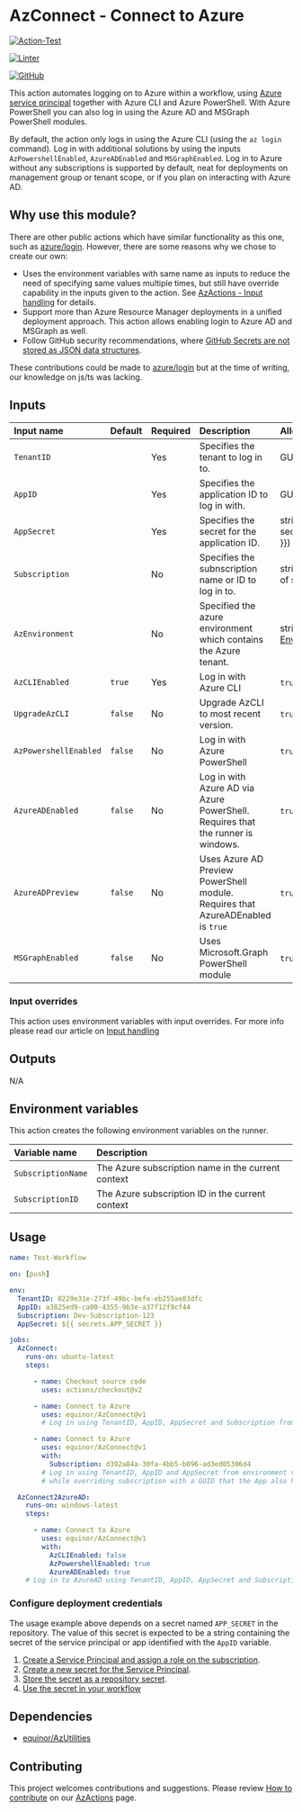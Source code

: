 # AzConnect - Connect to Azure

[![Action-Test](https://github.com/equinor/AzConnect/actions/workflows/Action-Test.yml/badge.svg)](https://github.com/equinor/AzConnect/actions/workflows/Action-Test.yml)

[![Linter](https://github.com/equinor/AzConnect/workflows/Linter/badge.svg)](https://github.com/equinor/AzConnect/actions/workflows/Linter.yml)

[![GitHub](https://img.shields.io/github/license/equinor/AzConnect)](LICENSE)

This action automates logging on to Azure within a workflow, using [Azure service principal](https://docs.microsoft.com/azure/active-directory/develop/app-objects-and-service-principals)
together with Azure CLI and Azure PowerShell. With Azure PowerShell you can also log in using the Azure AD and MSGraph PowerShell modules.

By default, the action only logs in using the Azure CLI (using the `az login` command).
Log in with additional solutions by using the inputs `AzPowershellEnabled`, `AzureADEnabled` and `MSGraphEnabled`.
Log in to Azure without any subscriptions is supported by default, neat for deployments on management group or tenant scope, or if you plan on interacting with Azure AD.

## Why use this module?

There are other public actions which have similar functionality as this one, such as [azure/login](https://github.com/azure/login).
However, there are some reasons why we chose to create our own:

- Uses the environment variables with same name as inputs to reduce the need of specifying same values multiple times, but still have override capability in the inputs given to the action.
  See [AzActions - Input handling](https://github.com/equinor/AzActions#input-handling) for details.
- Support more than Azure Resource Manager deployments in a unified deployment approach. This action allows enabling login to Azure AD and MSGraph as well.
- Follow GitHub security recommendations, where [GitHub Secrets are not stored as JSON data structures](https://docs.github.com/en/actions/reference/encrypted-secrets#naming-your-secrets).

These contributions could be made to [azure/login](https://github.com/azure/login) but at the time of writing, our knowledge on js/ts was lacking.

## Inputs

| Input name            | Default | Required | Description                                                                     | Allowed values                                                                                   |
| :-------------------- | :------ | :------- | :------------------------------------------------------------------------------ | :----------------------------------------------------------------------------------------------- |
| `TenantID`            |         | Yes      | Specifies the tenant to log in to.                                              | GUID                                                                                             |
| `AppID`               |         | Yes      | Specifies the application ID to log in with.                                    | GUID                                                                                             |
| `AppSecret`           |         | Yes      | Specifies the secret for the application ID.                                    | string (use ${{ secrets.APP_SECRET }})                                                           |
| `Subscription`        |         | No       | Specifies the subnscription name or ID to log in to.                            | string (GUID or name of subscription)                                                            |
| `AzEnvironment`       |         | No       | Specified the azure environment which contains the Azure tenant.                | string, [Azure Environments](https://docs.microsoft.com/en-us/cli/azure/manage-clouds-azure-cli) |
| `AzCLIEnabled`        | `true`  | Yes      | Log in with Azure CLI                                                           | `true`/`false`                                                                                   |
| `UpgradeAzCLI`        | `false` | No       | Upgrade AzCLI to most recent version.                                           | `true`/`false`                                                                                   |
| `AzPowershellEnabled` | `false` | No       | Log in with Azure PowerShell                                                    | `true`/`false`                                                                                   |
| `AzureADEnabled`      | `false` | No       | Log in with Azure AD via Azure PowerShell. Requires that the runner is windows. | `true`/`false`                                                                                   |
| `AzureADPreview`      | `false` | No       | Uses Azure AD Preview PowerShell module. Requires that AzureADEnabled is `true` | `true`/`false`                                                                                   |
| `MSGraphEnabled`      | `false` | No       | Uses Microsoft.Graph PowerShell module                                          | `true`/`false`                                                                                   |

### Input overrides

This action uses environment variables with input overrides. For more info please read our article on [Input handling](https://github.com/equinor/AzActions#input-handling)

## Outputs

N/A

## Environment variables

This action creates the following environment variables on the runner.

| Variable name      | Description                                        |
| :----------------- | :------------------------------------------------- |
| `SubscriptionName` | The Azure subscription name in the current context |
| `SubscriptionID`   | The Azure subscription ID in the current context   |

## Usage

```yaml
name: Test-Workflow

on: [push]

env:
  TenantID: 0229e31e-273f-49bc-befe-eb255ae83dfc
  AppID: a3825ed9-ca00-4355-9b3e-a37f12f9cf44
  Subscription: Dev-Subscription-123
  AppSecret: ${{ secrets.APP_SECRET }}

jobs:
  AzConnect:
    runs-on: ubuntu-latest
    steps:

      - name: Checkout source code
        uses: actions/checkout@v2

      - name: Connect to Azure
        uses: equinor/AzConnect@v1
        # Log in using TenantID, AppID, AppSecret and Subscription from environment variables.

      - name: Connect to Azure
        uses: equinor/AzConnect@v1
        with:
          Subscription: d392a84a-30fa-4bb5-b096-ad3ed05306d4
        # Log in using TenantID, AppID and AppSecret from environment variables,
        # while overriding subscription with a GUID that the App also has access to.

  AzConnect2AzureAD:
    runs-on: windows-latest
    steps:

      - name: Connect to Azure
        uses: equinor/AzConnect@v1
        with:
          AzCLIEnabled: false
          AzPowershellEnabled: true
          AzureADEnabled: true
    # Log in to AzureAD using TenantID, AppID, AppSecret and Subscription from environment variables.

```

### Configure deployment credentials

The usage example above depends on a secret named `APP_SECRET` in the repository.
The value of this secret is expected to be a string containing the secret of the service principal or app identified with the `AppID` variable.

1. [Create a Service Principal and assign a role on the subscription](https://docs.microsoft.com/en-us/azure/active-directory/develop/howto-create-service-principal-portal).
2. [Create a new secret for the Service Principal](https://docs.microsoft.com/en-us/azure/active-directory/develop/howto-create-service-principal-portal#option-2-create-a-new-application-secret).
3. [Store the secret as a repository secret](https://docs.github.com/en/actions/reference/encrypted-secrets#creating-encrypted-secrets-for-a-repository).
4. [Use the secret in your workflow](https://docs.github.com/en/actions/reference/encrypted-secrets#using-encrypted-secrets-in-a-workflow)

## Dependencies

- [equinor/AzUtilities](https://www.github.com/equinor/AzUtilities)

## Contributing

This project welcomes contributions and suggestions. Please review [How to contribute](https://github.com/equinor/AzActions#how-to-contibute) on our [AzActions](https://github.com/equinor/AzActions) page.
